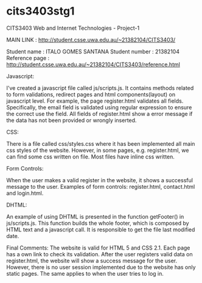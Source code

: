 cits3403stg1
============

CITS3403 Web and Internet Technologies - Project-1


MAIN LINK		: http://student.csse.uwa.edu.au/~21382104/CITS3403/

Student name   	: ITALO GOMES SANTANA
Student number 	: 21382104
Reference page 	: http://student.csse.uwa.edu.au/~21382104/CITS3403/reference.html



Javascript:

I've created a javascript file called js/scripts.js. It contains methods related to form validations,
redirect pages and html components(layout) on javascript level.
For example, the page register.html validates all fields. Specifically, the email field is validated
using regular expression to ensure the correct use the field.
All fields of register.html show a error message if the data has not been provided or wrongly inserted.


CSS:

There is a file called css/styles.css where it has been implemented all main css styles of the website.
However, in some pages, e.g. register.html, we can find some css written on file.
Most files have inline css written.


Form Controls:

When the user makes a valid register in the website, it shows a successful message to the user.
Examples of form controls: register.html, contact.html and login.html.


DHTML:

An example of using DHTML is presented in the function getFooter() 
in js/scripts.js. This function builds the whole footer, which is composed by
HTML text and a javascript call. It is responsible to get the file last modified date.


Final Comments:
The website is valid for HTML 5 and CSS 2.1. Each page has a own link to check its validation.
After the user registers valid data on register.html, the website will show a success message for the user. However, there is no user session implemented due to the website has only static pages.
The same applies to when the user tries to log in.

